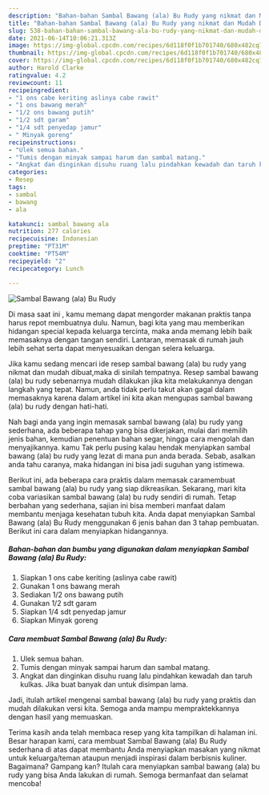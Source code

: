 ```yaml
---
description: "Bahan-bahan Sambal Bawang (ala) Bu Rudy yang nikmat dan Mudah Dibuat"
title: "Bahan-bahan Sambal Bawang (ala) Bu Rudy yang nikmat dan Mudah Dibuat"
slug: 538-bahan-bahan-sambal-bawang-ala-bu-rudy-yang-nikmat-dan-mudah-dibuat
date: 2021-06-14T10:06:21.313Z
image: https://img-global.cpcdn.com/recipes/6d118f0f1b701740/680x482cq70/sambal-bawang-ala-bu-rudy-foto-resep-utama.jpg
thumbnail: https://img-global.cpcdn.com/recipes/6d118f0f1b701740/680x482cq70/sambal-bawang-ala-bu-rudy-foto-resep-utama.jpg
cover: https://img-global.cpcdn.com/recipes/6d118f0f1b701740/680x482cq70/sambal-bawang-ala-bu-rudy-foto-resep-utama.jpg
author: Harold Clarke
ratingvalue: 4.2
reviewcount: 11
recipeingredient:
- "1 ons cabe keriting aslinya cabe rawit"
- "1 ons bawang merah"
- "1/2 ons bawang putih"
- "1/2 sdt garam"
- "1/4 sdt penyedap jamur"
- " Minyak goreng"
recipeinstructions:
- "Ulek semua bahan."
- "Tumis dengan minyak sampai harum dan sambal matang."
- "Angkat dan dinginkan disuhu ruang lalu pindahkan kewadah dan taruh kulkas. Jika buat banyak dan untuk disimpan lama."
categories:
- Resep
tags:
- sambal
- bawang
- ala

katakunci: sambal bawang ala 
nutrition: 277 calories
recipecuisine: Indonesian
preptime: "PT31M"
cooktime: "PT54M"
recipeyield: "2"
recipecategory: Lunch

---
```



![Sambal Bawang (ala) Bu Rudy](https://img-global.cpcdn.com/recipes/6d118f0f1b701740/680x482cq70/sambal-bawang-ala-bu-rudy-foto-resep-utama.jpg)

Di masa  saat ini , kamu memang dapat mengorder makanan praktis tanpa harus repot membuatnya dulu. Namun, bagi kita yang mau memberikan hidangan special kepada keluarga tercinta, maka anda memang lebih baik memasaknya dengan tangan sendiri. Lantaran, memasak di rumah jauh lebih sehat serta dapat menyesuaikan dengan selera keluarga.

Jika kamu sedang mencari ide resep sambal bawang (ala) bu rudy yang nikmat dan mudah dibuat,maka di sinilah tempatnya. Resep sambal bawang (ala) bu rudy  sebenarnya mudah dilakukan jika kita melakukannya dengan langkah yang tepat. Namun, anda tidak perlu takut akan gagal dalam memasaknya 
karena dalam artikel ini kita akan mengupas sambal bawang (ala) bu rudy dengan hati-hati.  



Nah bagi anda yang ingin memasak sambal bawang (ala) bu rudy yang sederhana, ada beberapa tahap yang bisa dikerjakan, mulai dari memilih jenis bahan, kemudian penentuan bahan segar, hingga cara mengolah dan menyajikannya. kamu Tak perlu pusing kalau hendak menyiapkan sambal bawang (ala) bu rudy yang lezat di mana pun anda berada. Sebab, asalkan anda  tahu caranya, maka hidangan ini bisa jadi suguhan yang istimewa.

Berikut ini, ada beberapa cara praktis  dalam memasak caramembuat sambal bawang (ala) bu rudy yang siap dikreasikan. Sekarang, mari kita coba variasikan sambal bawang (ala) bu rudy sendiri di rumah. Tetap berbahan yang sederhana, sajian ini bisa memberi manfaat dalam membantu menjaga kesehatan tubuh kita. Anda dapat menyiapkan Sambal Bawang (ala) Bu Rudy menggunakan 6 jenis bahan dan 3 tahap pembuatan. Berikut ini cara dalam menyiapkan hidangannya.

<!--inarticleads1-->

##### Bahan-bahan dan bumbu yang digunakan dalam menyiapkan Sambal Bawang (ala) Bu Rudy:

1. Siapkan 1 ons cabe keriting (aslinya cabe rawit)
1. Gunakan 1 ons bawang merah
1. Sediakan 1/2 ons bawang putih
1. Gunakan 1/2 sdt garam
1. Siapkan 1/4 sdt penyedap jamur
1. Siapkan  Minyak goreng




<!--inarticleads2-->

##### Cara membuat Sambal Bawang (ala) Bu Rudy:

1. Ulek semua bahan.
1. Tumis dengan minyak sampai harum dan sambal matang.
1. Angkat dan dinginkan disuhu ruang lalu pindahkan kewadah dan taruh kulkas. Jika buat banyak dan untuk disimpan lama.




Jadi, itulah artikel mengenai  sambal bawang (ala) bu rudy  yang praktis dan mudah dilakukan versi kita. Semoga anda mampu mempraktekkannya dengan hasil yang memuaskan. 

Terima kasih anda telah membaca resep yang kita tampilkan di halaman ini. Besar harapan kami, cara membuat  Sambal Bawang (ala) Bu Rudy sederhana di atas dapat membantu Anda menyiapkan masakan yang nikmat untuk keluarga/teman ataupun menjadi inspirasi dalam berbisnis kuliner. Bagaimana? Gampang kan? Itulah cara menyiapkan sambal bawang (ala) bu rudy yang bisa Anda lakukan di rumah. Semoga bermanfaat dan selamat mencoba!


